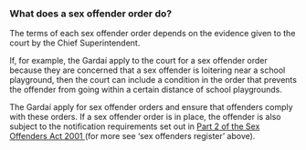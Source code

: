 ###  What does a sex offender order do?

The terms of each sex offender order depends on the evidence given to the
court by the Chief Superintendent.

If, for example, the Gardaí apply to the court for a sex offender order
because they are concerned that a sex offender is loitering near a school
playground, then the court can include a condition in the order that prevents
the offender from going within a certain distance of school playgrounds.

The Gardaí apply for sex offender orders and ensure that offenders comply with
these orders. If a sex offender order is in place, the offender is also
subject to the notification requirements set out in [ Part 2 of the Sex
Offenders Act 2001
](http://www.irishstatutebook.ie/eli/2001/act/18/enacted/en/print#part2) (for
more see ‘sex offenders register’ above).
